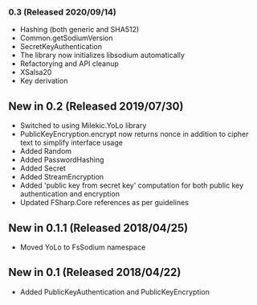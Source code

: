 ### 0.3 (Released 2020/09/14)
* Hashing (both generic and SHA512)
* Common.getSodiumVersion
* SecretKeyAuthentication
* The library now initializes libsodium automatically
* Refactorying and API cleanup
* XSalsa20
* Key derivation

## New in 0.2 (Released 2019/07/30)
* Switched to using Milekic.YoLo library
* PublicKeyEncryption.encrypt now returns nonce in addition to cipher text to simplify interface usage
* Added Random
* Added PasswordHashing
* Added Secret
* Added StreamEncryption
* Added 'public key from secret key' computation for both public key authentication and encryption
* Updated FSharp.Core references as per guidelines

## New in 0.1.1 (Released 2018/04/25)
* Moved YoLo to FsSodium namespace

## New in 0.1 (Released 2018/04/22)
* Added PublicKeyAuthentication and PublicKeyEncryption
